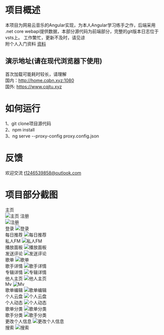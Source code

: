 # 项目概述
本项目为网易云音乐的Angular实现，为本人Angular学习练手之作，后端采用 .net core webapi提供数据，本部分源代码为前端部分，完整的git版本日志位于vsts上。
工作繁忙，更新不及时，请见谅
<br>
附个人入门资料 [资料](./src/Angular5Practice.pdf)
## 演示地址(请在现代浏览器下使用)
首次加载可能耗时较长，请理解<br>
国内：http://home.cqbn.xyz:1080
<br>
国外: https://www.cqjtu.xyz

# 如何运行
1、git clone项目源代码<br>
2、npm install<br>
3、ng serve --proxy-config proxy.config.json
 
# 反馈
欢迎交流 t1246539858@outlook.com
# 项目部分截图

主页
<br>
![主页](./ScreenShots/Home.png)
注册
<br>
![注册](./ScreenShots/Reg.png)
<br>
登录
![登录](./ScreenShots/Login.png)
<br>
每日推荐
![每日推荐](./ScreenShots/EveryDayMusic.png)
<br>
私人FM
![私人FM](./ScreenShots/PersonalFM.png)
<br>
播放面板
![播放面板](./ScreenShots/PlayPanel.png)
<br>
发送评论
![发送评论](./ScreenShots/Comment.png)
<br>
歌单
![歌单](./ScreenShots/Playlist.png)
 <br>
歌手详情
![歌手详情](./ScreenShots/Artist.png)
 <br>
专辑详情
![专辑详情](./ScreenShots/Album.png)
 <br>
他人主页
![他人主页](./ScreenShots/OtherUser.png)
 <br>
Mv
![Mv](./ScreenShots/Mv.png)
 <br>
歌单编辑
![歌单编辑](./ScreenShots/PlaylistEdit.png)
 <br>
个人云盘
![个人云盘](./ScreenShots/CloudDisk.png)
 <br>
个人动态
![个人动态](./ScreenShots/Events.png)
<br>
歌单分类
![歌单分类](./ScreenShots/MorePlaylist.png)
<br>
歌手分类
![歌手分类](./ScreenShots/MoreArtists.png)
<br>
更改个人信息
![更改个人信息](./ScreenShots/ChangeUserInfo.png)
<br>
搜索
![搜索](./ScreenShots/Search.png)
